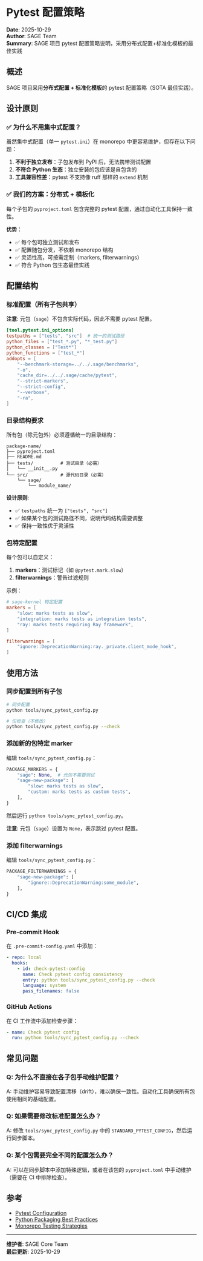 # Pytest 配置策略

**Date**: 2025-10-29  
**Author**: SAGE Team  
**Summary**: SAGE 项目 pytest 配置策略说明，采用分布式配置+标准化模板的最佳实践

## 概述

SAGE 项目采用**分布式配置 + 标准化模板**的 pytest 配置策略（SOTA 最佳实践）。

## 设计原则

### ✅ 为什么不用集中式配置？

虽然集中式配置（单一 `pytest.ini`）在 monorepo 中更容易维护，但存在以下问题：

1. **不利于独立发布**：子包发布到 PyPI 后，无法携带测试配置
2. **不符合 Python 生态**：独立安装的包应该是自包含的
3. **工具兼容性差**：pytest 不支持像 ruff 那样的 `extend` 机制

### ✅ 我们的方案：分布式 + 模板化

每个子包的 `pyproject.toml` 包含完整的 pytest 配置，通过自动化工具保持一致性。

**优势**：
- ✅ 每个包可独立测试和发布
- ✅ 配置随包分发，不依赖 monorepo 结构
- ✅ 灵活性高，可按需定制（markers, filterwarnings）
- ✅ 符合 Python 包生态最佳实践

## 配置结构

### 标准配置（所有子包共享）

**注意**: 元包（`sage`）不包含实际代码，因此不需要 pytest 配置。

```toml
[tool.pytest.ini_options]
testpaths = ["tests", "src"]  # 统一的测试路径
python_files = ["test_*.py", "*_test.py"]
python_classes = ["Test*"]
python_functions = ["test_*"]
addopts = [
    "--benchmark-storage=../../.sage/benchmarks",
    "-o",
    "cache_dir=../../.sage/cache/pytest",
    "--strict-markers",
    "--strict-config",
    "--verbose",
    "-ra",
]
```

### 目录结构要求

所有包（除元包外）必须遵循统一的目录结构：

```
package-name/
├── pyproject.toml
├── README.md
├── tests/          # 测试目录（必需）
│   └── __init__.py
└── src/            # 源代码目录（必需）
    └── sage/
        └── module_name/
```

**设计原则**:
- ✅ `testpaths` 统一为 `["tests", "src"]`
- ✅ 如果某个包的测试路径不同，说明代码结构需要调整
- ✅ 保持一致性优于灵活性

### 包特定配置

每个包可以自定义：

1. **markers**：测试标记（如 `@pytest.mark.slow`）
2. **filterwarnings**：警告过滤规则

示例：

```toml
# sage-kernel 特定配置
markers = [
    "slow: marks tests as slow",
    "integration: marks tests as integration tests",
    "ray: marks tests requiring Ray framework",
]

filterwarnings = [
    "ignore::DeprecationWarning:ray._private.client_mode_hook",
]
```

## 使用方法

### 同步配置到所有子包

```bash
# 同步配置
python tools/sync_pytest_config.py

# 仅检查（不修改）
python tools/sync_pytest_config.py --check
```

### 添加新的包特定 marker

编辑 `tools/sync_pytest_config.py`：

```python
PACKAGE_MARKERS = {
    "sage": None,  # 元包不需要测试
    "sage-new-package": [
        "slow: marks tests as slow",
        "custom: marks tests as custom tests",
    ],
}
```

然后运行 `python tools/sync_pytest_config.py`。

**注意**: 元包（`sage`）设置为 `None`，表示跳过 pytest 配置。

### 添加 filterwarnings

编辑 `tools/sync_pytest_config.py`：

```python
PACKAGE_FILTERWARNINGS = {
    "sage-new-package": [
        "ignore::DeprecationWarning:some_module",
    ],
}
```

## CI/CD 集成

### Pre-commit Hook

在 `.pre-commit-config.yaml` 中添加：

```yaml
- repo: local
  hooks:
    - id: check-pytest-config
      name: Check pytest config consistency
      entry: python tools/sync_pytest_config.py --check
      language: system
      pass_filenames: false
```

### GitHub Actions

在 CI 工作流中添加检查步骤：

```yaml
- name: Check pytest config
  run: python tools/sync_pytest_config.py --check
```

## 常见问题

### Q: 为什么不直接在各子包手动维护配置？

A: 手动维护容易导致配置漂移（drift），难以确保一致性。自动化工具确保所有包使用相同的基础配置。

### Q: 如果需要修改标准配置怎么办？

A: 修改 `tools/sync_pytest_config.py` 中的 `STANDARD_PYTEST_CONFIG`，然后运行同步脚本。

### Q: 某个包需要完全不同的配置怎么办？

A: 可以在同步脚本中添加特殊逻辑，或者在该包的 `pyproject.toml` 中手动维护（需要在 CI 中排除检查）。

## 参考

- [Pytest Configuration](https://docs.pytest.org/en/stable/reference/customize.html)
- [Python Packaging Best Practices](https://packaging.python.org/en/latest/guides/)
- [Monorepo Testing Strategies](https://monorepo.tools/#testing)

---

**维护者**: SAGE Core Team  
**最后更新**: 2025-10-29

